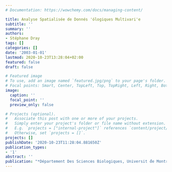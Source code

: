 ```yaml
---
# Documentation: https://wowchemy.com/docs/managing-content/

title: Analyse Spatialisée de Donnés 'ólogiques Multivari'e
subtitle: ''
summary: ''
authors:
- Stéphane Dray
tags: []
categories: []
date: '2003-01-01'
lastmod: 2020-10-23T13:28:04+02:00
featured: false
draft: false

# Featured image
# To use, add an image named `featured.jpg/png` to your page's folder.
# Focal points: Smart, Center, TopLeft, Top, TopRight, Left, Right, BottomLeft, Bottom, BottomRight.
image:
  caption: ''
  focal_point: ''
  preview_only: false

# Projects (optional).
#   Associate this post with one or more of your projects.
#   Simply enter your project's folder or file name without extension.
#   E.g. `projects = ["internal-project"]` references `content/project/deep-learning/index.md`.
#   Otherwise, set `projects = []`.
projects: []
publishDate: '2020-10-23T11:28:04.881650Z'
publication_types:
- '1'
abstract: ''
publication: "*Département Des Sciences Biologiques, Universit ́de Montr'ĺ, 10 November*"
---
```

